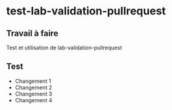# test-lab-validation-pullrequest

## Travail à faire 

Test et utilisation de lab-validation-pullrequest

## Test 

- Changement 1
- Changement 2
- Changement 3
- Changement 4